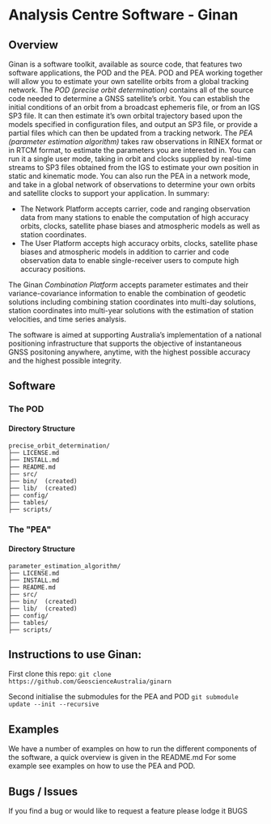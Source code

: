 # Analysis Centre Software - Ginan

## Overview

Ginan is a software toolkit, available as source code, that features two software applications, the POD and the PEA. POD and PEA working together will allow you to estimate your own satellite orbits from a global tracking network.
The *POD (precise orbit determination)* contains all of the source code needed to determine a GNSS satellite’s orbit. You can establish the initial conditions of an orbit from a broadcast ephemeris file, or from an IGS SP3 file. It can then estimate it’s own orbital trajectory based upon the models specified in configuration files, and output an SP3 file, or provide a partial files which can then be updated from a tracking network.
The *PEA (parameter estimation algorithm)* takes raw observations in RINEX format or in RTCM format, to estimate the parameters you are interested in. You can run it a single user mode, taking in orbit and clocks supplied by real-time streams to SP3 files obtained from the IGS to estimate your own position in static and kinematic mode. You can also run the PEA in a network mode, and take in a global network of observations to determine your own orbits and satellite clocks to support your application. In summary:
* The Network Platform accepts carrier, code and ranging observation data from many stations to enable the computation of high accuracy orbits, clocks, satellite phase biases and atmospheric models as well as station coordinates.
* The User Platform accepts high accuracy orbits, clocks, satellite phase biases and atmospheric models in addition to carrier and code observation data to enable single-receiver users to compute high accuracy positions.

The Ginan *Combination Platform* accepts parameter estimates and their variance-covariance information to enable the combination of geodetic solutions including combining station coordinates into multi-day solutions, station coordinates into multi-year solutions with the estimation of station velocities, and time series analysis.

The software is aimed at supporting Australia’s implementation of a national positioning infrastructure that supports the objective of instantaneous GNSS positoning anywhere, anytime, with the highest possible accuracy and the highest possible integrity.

## Software

### The POD 

#### Directory Structure

    precise_orbit_determination/
    ├── LICENSE.md
    ├── INSTALL.md
    ├── README.md
    ├── src/
    ├── bin/  (created)
    ├── lib/  (created)
    ├── config/
    ├── tables/
    ├── scripts/

### The "PEA"

#### Directory Structure

    parameter_estimation_algorithm/
    ├── LICENSE.md
    ├── INSTALL.md
    ├── README.md
    ├── src/
    ├── bin/  (created)
    ├── lib/  (created)
    ├── config/
    ├── tables/
    ├── scripts/

## Instructions to use Ginan:

First clone this repo:
```git clone https://github.com/GeoscienceAustralia/ginarn```

Second initialise the submodules for the PEA and POD
```git submodule update --init --recursive```

## Examples

We have a number of examples on how to run the different components of the software, a quick overview is given in the README.md 
For some example see examples on how to use the PEA and POD.

## Bugs / Issues

If you find a bug or would like to request a feature please lodge it BUGS
